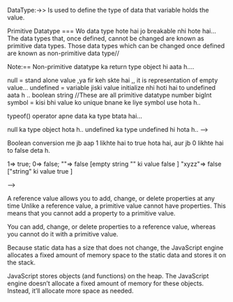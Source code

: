  <!-- --------------------------- DATATYPE NOTES ---------------------------- -->
 
 DataType:->> Is used to define the type of data that variable holds the value.

Primitive Datatype ===  Wo data type hote hai jo breakable nhi hote hai...
The data types that, once defined, cannot be changed are known as primitive data types.
 Those data types which can be changed once defined are known as non-primitive data type//

 Note:== Non-primitive datatype ka return type object hi aata h....

null = stand alone value ,ya fir keh skte hai ,, it is representation of empty value...
undefined = variable jiski value initialize nhi hoti hai to undefined aata h ..
boolean
string                                     //These are all primitive datatype
number
bigInt
symbol = kisi bhi value ko unique bnane ke liye symbol use hota h..




<!-- ---------------------------------- 2.1Conversion---------------------------------- -->


 
typeof() operator apne data ka type btata hai...

null ka type object hota h..
undefined ka type undefined hi hota h..  -->



Boolean conversion me jb aap 1 likhte hai to true hota hai, aur jb 0 likhte hai to false deta h.

1=> true;
0=> false;
""=> false   [empty string "" ki value false ]
"xyzz"=> false   ["string"  ki value true ]


 -->

 <!-- ----------------------------- -Stack&Heap ----------------------------- -->

 A reference value allows you to add, change, or delete properties at any time
 Unlike a reference value, a primitive value cannot have properties. This means that you cannot add a property to a primitive value.

 You can add, change, or delete properties to a reference value, whereas you cannot do it with a primitive value.


Because static data has a size that does not change, the JavaScript engine allocates a fixed amount of memory space to the static data and stores it on the stack.
 
 JavaScript stores objects (and functions) on the heap. The JavaScript engine doesn’t allocate a fixed amount of memory for these objects. Instead, it’ll allocate more space as needed.

 